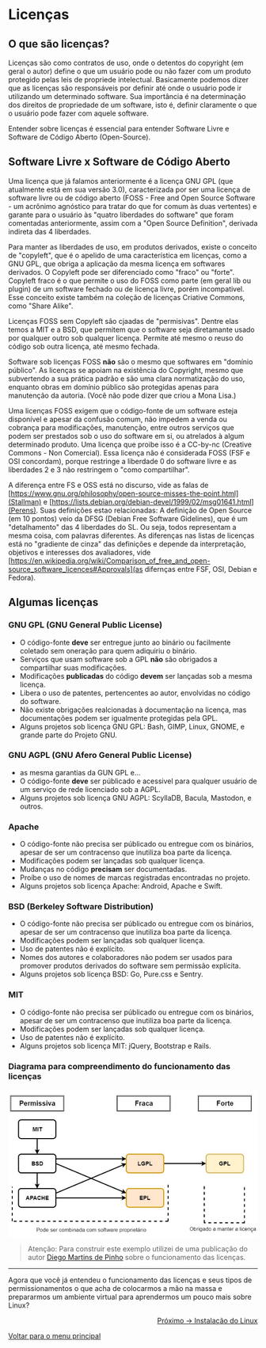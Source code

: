 # Licenças

## O que são licenças?

Licenças são como contratos de uso, onde o detentos do copyright (em geral o autor) define o que um usuário pode ou não fazer com um produto protegido pelas leis de propriede intelectual. Basicamente podemos dizer que as licenças são responsáveis por definir até onde o usuário pode ir utilizando um determinado software. Sua importância é na determinação dos direitos de propriedade de um software, isto é, definir claramente o que o usuário pode fazer com aquele software.

Entender sobre licenças é essencial para entender Software Livre e Software de Código Aberto (Open-Source).

## Software Livre x Software de Código Aberto

Uma licença que já falamos anteriormente é a licença GNU GPL (que atualmente está em sua versão 3.0), caracterizada por ser uma licença de software livre ou de código aberto (FOSS - Free and Open Source Software - um acrônimo agnóstico para tratar do que for comum às duas vertentes) e garante para o usuário às "quatro liberdades do software" que foram comentadas anteriormente, assim com a "Open Source Definition", derivada indireta das 4 liberdades.

Para manter as liberdades de uso, em produtos derivados, existe o conceito de "copyleft", que é o apelido de uma característica em licenças, como a GNU GPL, que obriga a aplicação da mesma licença em softwares derivados. O Copyleft pode ser diferenciado como "fraco" ou "forte". Copyleft fraco é o que permite o uso do FOSS como parte (em geral lib ou plugin) de um software fechado ou de licença livre, porém incompativel. Esse conceito existe também na coleção de licenças Criative Commons, como "Share Alike".

Licenças FOSS sem Copyleft são cjaadas de "permisivas". Dentre elas temos a MIT e a BSD, que permitem que o software seja diretamante usado por qualquer outro sob qualquer licença. Permite até mesmo o reuso do código sob outra licença, até mesmo fechada.

Software sob licenças FOSS **não** são o mesmo que softwares em "domínio público". As licenças se apoiam na existência do Copyright, mesmo que subvertendo a sua prática padrão e são uma clara normatização do uso, enquanto obras em domínio público são protegidas apenas para manutenção da autoria. (Você não pode dizer que criou a Mona Lisa.)

Uma licenças FOSS exigem que o código-fonte de um software esteja disponível e apesar da confusão comum, não impedem a venda ou cobrança para modificações, manutenção, entre outros serviços que podem ser prestados sob o uso do software em si, ou atrelados à algum determinado produto. Uma licença que proibe isso é a CC-by-nc (Creative Commons - Non Comercial). Essa licença não é considerada FOSS (FSF e OSI concordam), porque restringe a liberdade 0 do software livre e as liberdades 2 e 3 não restringem o "como compartilhar".

A diferença entre FS e OSS está no discurso, vide as falas de [https://www.gnu.org/philosophy/open-source-misses-the-point.html](Stallman) e [https://lists.debian.org/debian-devel/1999/02/msg01641.html](Perens). Suas definições estao relacionadas: A definição de Open Source (em 10 pontos) veio da DFSG (Debian Free Software Gidelines), que é um "detalhamento" das 4 liberdades do SL. Ou seja, todos representam a mesma coisa, com palavras diferentes. As diferenças nas listas de licenças está no "gradiente de cinza" das definições e depende da interpretação, objetivos e interesses dos avaliadores, vide [https://en.wikipedia.org/wiki/Comparison_of_free_and_open-source_software_licences#Approvals](as difernças entre FSF, OSI, Debian e Fedora).

## Algumas licenças
### GNU GPL (GNU General Public License)
- O código-fonte **deve** ser entregue junto ao binário ou facilmente coletado sem oneração para quem adiquiriu o binário.
- Serviços que usam software sob a GPL **não** são obrigados a compartilhar suas modificações.
- Modificações **publicadas** do código **devem** ser lançadas sob a mesma licença.
- Libera o uso de patentes, pertencentes ao autor, envolvidas no código do software.
- Não existe obrigações realcionadas à documentação na licença, mas documentações podem ser igualmente protegidas pela GPL.
- Alguns projetos sob licença GNU GPL: Bash, GIMP, Linux, GNOME, e grande parte do Projeto GNU.

### GNU AGPL (GNU Afero General Public License)
- as mesma garantias da GUN GPL e...
- O código-fonte **deve** ser públicado e acessivel para qualquer usuário de um serviço de rede licenciado sob a AGPL.
- Alguns projetos sob licença GNU AGPL: ScyllaDB, Bacula, Mastodon, e outros.

### Apache
- O código-fonte não precisa ser públicado ou entregue com os binários, apesar de ser um contracenso que inutiliza boa parte da licença.
- Modificações podem ser lançadas sob qualquer licença.
- Mudanças no código **precisam** ser documentadas.
- Proíbe o uso de nomes de marcas registradas encontradas no projeto.
- Alguns projetos sob licença Apache: Android, Apache e Swift.

### BSD (Berkeley Software Distribution)
- O código-fonte não precisa ser públicado ou entregue com os binários, apesar de ser um contracenso que inutiliza boa parte da licença.
- Modificações podem ser lançadas sob qualquer licença.
- Uso de patentes não é explícito.
- Nomes dos autores e colaboradores não podem ser usados para promover produtos derivados do software sem permissão explícita.
- Alguns projetos sob licença BSD: Go, Pure.css e Sentry.

### MIT
- O código-fonte não precisa ser públicado ou entregue com os binários, apesar de ser um contracenso que inutiliza boa parte da licença.
- Modificações podem ser lançadas sob qualquer licença.
- Uso de patentes não é explícito.
- Alguns projetos sob licença MIT: jQuery, Bootstrap e Rails.

### Diagrama para compreendimento do funcionamento das licenças
<img align="center" src="../img/licencas.png" alt="Diagrama para compreendimento de funcionamento das licenças">

> Atenção: Para construir este exemplo utilizei de uma publicação do autor <a href="https://medium.com/code-prestige/como-funcionam-as-licen%C3%A7as-open-source-9ff1da677ccd">Diego Martins de Pinho</a> sobre o funcionamento das licenças.

---

Agora que você já entendeu o funcionamento das licenças e seus tipos de permissionamentos o que acha de colocarmos a mão na massa e prepararmos um ambiente virtual para aprendermos um pouco mais sobre Linux?

<p align="right">
  <a href="https://github.com/lanjoni/lpi4noobs/blob/main/content/intro/instalacao.md">Próximo -> Instalação do Linux</a>
</p>

<p align="left">
  <a href="https://github.com/lanjoni/lpi4noobs#roadmap">Voltar para o menu principal</a>
</p>
